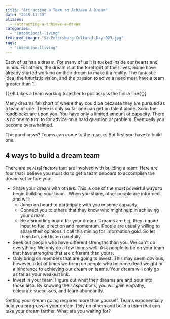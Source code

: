 ```yaml
---
title: "Attracting a Team to Achieve A Dream"
date: "2015-11-19"
aliases:
  - /attracting-a-tchieve-a-dream
categories: 
  - "intentional-living"
featured_image: "St-Petersburg-Cultural-Day-023.jpg"
tags: 
  - "intentionalliving"
---
```


Each of us has a dream. For many of us it is tucked inside our hearts and minds. For others, the dream is at the forefront of their lives. Some have already started working on their dream to make it a reality. The fantastic idea, the futuristic vision, and the passion to solve a need must have a team greater than 1.

{{<featuredimage class="inline-feature-image">}}It takes a team working together to pull across the finish line{{</featuredimage>}}

Many dreams fall short of where they could be because they are pursued as a team of one. There is only so far one can get on talent alone. Soon the roadblocks are upon you. You have only a limited amount of capacity. There is no one to turn to for advice on a hard question or problem. Eventually you become overwhelmed.

The good news? Teams can come to the rescue. But first you have to build one.

## 4 ways to build a dream team

There are several factors that are involved with building a team. Here are four that I believe you must do to get a team onboard to accomplish the dream set before you:

- Share your dream with others. This is one of the most powerful ways to begin building your team.  When you share, other people are informed and will:
    - Jump on board to participate with you in some capacity.
    - Connect you to others that they know who might help in achieving your dream.
    - Be a sounding board for your dream. Dreams are big, they require input to fuel direction and momentum. People are usually willing to share their opinions. I call this mining for information gold. So let them talk and listen carefully.
- Seek out people who have different strengths than you. We can't do everything. We only do a few things well. Ask people to be on your team that have strengths that are different than yours.
- Only bring on members that are going to invest. This may seem obvious, however, a lot of times we bring on people who become dead weight or a hindrance to achieving our dream on teams. Your dream will only go as far as your weakest link.
- Invest in your team. Figure out what their dreams are and pour into those also. By knowing their aspirations, you will gain empathy, celebrate successes, and learn abundantly.

Getting your dream going requires more than yourself. Teams exponentially help you progress in your dream. Rely on others and build a team that can take your dream farther. What are you waiting for?
